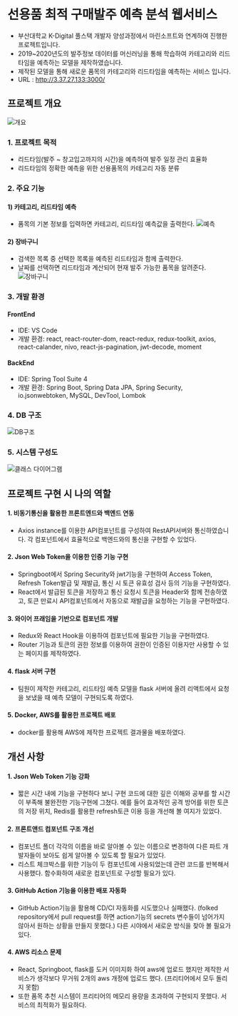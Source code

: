 # 선용품 최적 구매발주 예측 분석 웹서비스
- 부산대학교 K-Digital 풀스택 개발자 양성과정에서 마린소프트와 연계하여 진행한 프로젝트입니다.
- 2019~2020년도의 발주정보 데이터를 머신러닝을 통해 학습하여 카테고리와 리드타임을 예측하는 모델을 제작하였습니다.
- 제작된 모델을 통해 새로운 품목의 카테고리와 리드타임을 예측하는 서비스 입니다.
- URL : http://3.37.27.133:3000/
## 프로젝트 개요
![개요](https://user-images.githubusercontent.com/106790381/224225899-91d33ddd-9255-4dda-b5ea-13def31bc4c0.jpg)
### 1. 프로젝트 목적
- 리드타임(발주 ~ 창고입고까지의 시간)을 예측하여 발주 일정 관리 효율화
- 리드타임의 정확한 예측을 위한 선용품목의 카테고리 자동 분류
### 2. 주요 기능
#### 1) 카테고리, 리드타임 예측 
- 품목의 기본 정보를 입력하면 카테고리, 리드타임 예측값을 출력한다.
![예측](https://user-images.githubusercontent.com/106790381/224226490-4e32f307-38cd-4763-be2b-1a07434ec87d.jpg)

#### 2) 장바구니
- 검색한 목록 중 선택한 목록을 예측된 리드타임과 함께 출력한다.
- 날짜를 선택하면 리드타임과 계산되어 현재 발주 가능한 품목을 알려준다.
![장바구니](https://user-images.githubusercontent.com/106790381/224226860-ec4a048b-72c8-4634-95fb-6ee37858f524.jpg)

### 3. 개발 환경
#### FrontEnd
- IDE: VS Code
- 개발 환경: react, react-router-dom, react-redux, redux-toolkit, axios, react-calander, nivo, react-js-pagination, jwt-decode, moment

#### BackEnd
- IDE: Spring Tool Suite 4
- 개발 환경: Spring Boot, Spring Data JPA, Spring Security, io.jsonwebtoken, MySQL, DevTool, Lombok

### 4. DB 구조
![DB구조](https://user-images.githubusercontent.com/106790381/224694770-c49ebcd4-332e-4543-9752-83173bd88982.jpg)

### 5. 시스템 구성도
![클래스 다이어그램](https://user-images.githubusercontent.com/106790381/224227198-419f5121-9843-47a0-8c34-d5ba8c7251e6.jpg)

## 프로젝트 구현 시 나의 역할
#### 1. 비동기통신을 활용한 프론트엔드와 백엔드 연동
- Axios instance를 이용한 API컴포넌트를 구성하여 RestAPI서버와 통신하였습니다. 각 컴포넌트에서 효율적으로 백엔드와의 통신을 구현할 수 있었다.
#### 2. Json Web Token을 이용한 인증 기능 구현
- Springboot에서 Spring Security와 jwt기능을 구현하여 Access Token, Refresh Token발급 및 재발급, 통신 시 토큰 유효성 검사 등의 기능을 구현하였다.
- React에서 발급된 토큰을 저장하고 통신 요청시 토큰을 Header와 함께 전송하였고, 토큰 만료시 API컴포넌트에서 자동으로 재발급을 요청하는 기능을 구현하였다.
#### 3. 와이어 프래임을 기반으로 컴포넌트 개발
- Redux와 React Hook을 이용하여 컴포넌트에 필요한 기능을 구현하였다.
- Router 기능과 토큰의 권한 정보를 이용하여 권한이 인증된 이용자만 사용할 수 있는 페이지를 제작하였다.
#### 4. flask 서버 구현
- 팀원이 제작한 카테고리, 리드타임 예측 모델을 flask 서버에 올려 리액트에서 요청을 보냈을 때 예측 모델이 구현되도록 하였다.
#### 5. Docker, AWS를 활용한 프로젝트 배포
- docker를 활용해 AWS에 제작한 프로젝트 결과물을 배포하였다.

## 개선 사항
#### 1. Json Web Token 기능 강화
- 짧은 시간 내에 기능을 구현하다 보니 구현 코드에 대한 깊은 이해와 공부를 할 시간이 부족해 불완전한 기능구현에 그쳤다. 예를 들어 효과적인 공격 방어를 위한 토큰의 저장 위치, Redis를 활용한 refresh토큰 이용 등을 개선해 볼 여지가 있었다.
#### 2. 프론트앤드 컴포넌트 구조 개선
- 컴포넌트 폴더 각각의 이름을 바로 알아볼 수 있는 이름으로 변경하여 다른 파트 개발자들이 보아도 쉽게 알아볼 수 있도록 할 필요가 있었다.
- 리스트 체크박스를 위한 기능이 두 컴포넌트에 사용되었는데 관련 코드를 반복해서 사용했다. 함수화하여 새로운 컴포넌트로 구성할 필요가 있다.
#### 3. GitHub Action 기능을 이용한 배포 자동화
- GitHub Action기능을 활용해 CD/CI 자동화를 시도했으나 실패했다. (folked repository에서 pull request를 하면 action기능의 secrets 변수들이 넘어가지 않아서 원하는 상황을 만들지 못했다.) 다른 시야에서 새로운 방식을 찾아 볼 필요가 있다.
#### 4. AWS 리소스 문제
- React, Springboot, flask를 도커 이미지화 하여 aws에 업로드 했지만 제작한 서비스가 생각보다 무거워 2개의 aws 개정에 업로드 했다. (프리티어에서 모두 돌리지 못함)
- 또한 품목 추천 시스템이 프리티어의 메모리 용량을 초과하여 구현되지 못했다. 서비스의 최적화가 필요하다.
